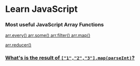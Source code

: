 # Learn JavaScript

### Most useful JavaScript Array Functions

[arr.every() arr.some() arr.filter() arr.map()](contents/most-useful-js-arr-fn-1.js)

[arr.reducer()](contents/most-useful-js-arr-fn-2.js)

### [What's is the result of `["1","2","3"].map(parseInt)`?](contents/parseint-and-map.js)
